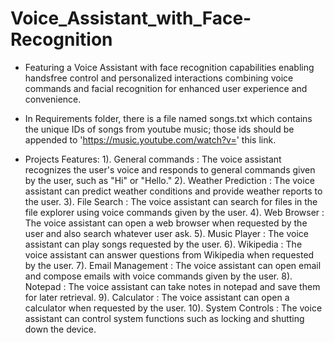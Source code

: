# Voice_Assistant_with_Face-Recognition
* Featuring a Voice Assistant with face recognition capabilities enabling handsfree control and personalized interactions combining voice commands and facial recognition for enhanced user experience and convenience.
* In Requirements folder, there is a file named songs.txt which contains the unique IDs of songs from youtube music; those ids should be appended to 'https://music.youtube.com/watch?v=' this link.

* Projects Features:
1). General commands : The voice assistant recognizes the user's voice and responds to 
 general commands given by the user, such as "Hi" or "Hello." 
2). Weather Prediction : The voice assistant can predict weather conditions and provide 
 weather reports to the user. 
3). File Search : The voice assistant can search for files in the file explorer using 
 voice commands given by the user. 
4). Web Browser : The voice assistant can open a web browser when requested by the 
 user and also search whatever user ask. 
5). Music Player : The voice assistant can play songs requested by the user. 
6). Wikipedia : The voice assistant can answer questions from Wikipedia when 
 requested by the user. 
7). Email Management : The voice assistant can open email and compose emails with voice 
 commands given by the user. 
8). Notepad : The voice assistant can take notes in notepad and save them for later 
 retrieval. 
9). Calculator : The voice assistant can open a calculator when requested by the 
 user. 
10). System Controls : The voice assistant can control system functions such as locking and 
 shutting down the device. 
